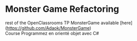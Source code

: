 Monster Game Refactoring
==

rest of the OpenClassrooms TP MonsterGame available [here] (https://github.com/Adaok/MonsterGame)  
Course Programmez en orienté objet avec C#
